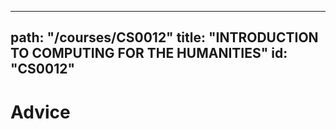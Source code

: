 
---
path: "/courses/CS0012"
title: "INTRODUCTION TO COMPUTING FOR THE HUMANITIES"
id: "CS0012"
---

# Advice
